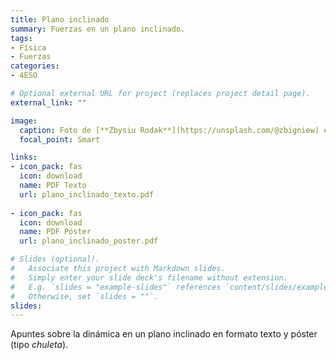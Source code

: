 ```yaml
---
title: Plano inclinado
summary: Fuerzas en un plano inclinado.
tags: 
- Física
- Fuerzas
categories:
- 4ESO

# Optional external URL for project (replaces project detail page).
external_link: ""

image:
  caption: Foto de [**Zbysiu Rodak**](https://unsplash.com/@zbigniew) en [Unsplash](https://unsplash.com)
  focal_point: Smart

links:
- icon_pack: fas
  icon: download
  name: PDF Texto
  url: plano_inclinado_texto.pdf
  
- icon_pack: fas
  icon: download
  name: PDF Póster
  url: plano_inclinado_poster.pdf  

# Slides (optional).
#   Associate this project with Markdown slides.
#   Simply enter your slide deck's filename without extension.
#   E.g. `slides = "example-slides"` references `content/slides/example-slides.md`.
#   Otherwise, set `slides = ""`.
slides: 
---
```


Apuntes sobre la dinámica en un plano inclinado en formato texto y póster (tipo _chuleta_).
